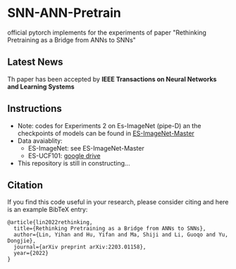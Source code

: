# SNN-ANN-Pretrain

official pytorch implements for the experiments of paper "Rethinking Pretraining as a Bridge from ANNs to SNNs"

## Latest News

Th paper has been accepted by **IEEE Transactions on Neural Networks and Learning Systems**


## Instructions

- Note: codes for Experiments 2 on Es-ImageNet (pipe-D) an the checkpoints of models can be found in [ES-ImageNet-Master](https://github.com/lyh983012/ES-imagenet-master)
- Data avaiablity:
  - ES-ImageNet: see ES-ImageNet-Master
  - ES-UCF101: [google drive](https://drive.google.com/drive/folders/1_dNYxXKOaFlE4DJdL7ERBvBh4YLd8EQh?usp=sharing)
- This repository is still in constructing...


## Citation
If you find this code useful in your research, please consider citing and here is an example BibTeX entry:

```
@article{lin2022rethinking,
  title={Rethinking Pretraining as a Bridge from ANNs to SNNs},
  author={Lin, Yihan and Hu, Yifan and Ma, Shiji and Li, Guoqo and Yu, Dongjie},
  journal={arXiv preprint arXiv:2203.01158},
  year={2022}
}
```
